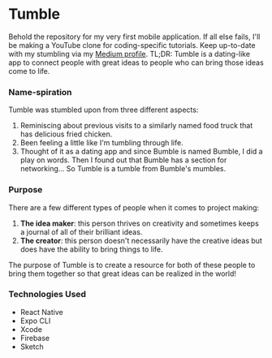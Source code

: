 # Tumble
Behold the repository for my very first mobile application. If all else fails, I'll
be making a YouTube clone for coding-specific tutorials. Keep up-to-date with my stumbling
via my [Medium profile](https://medium.com/@gracehartzell_41523).
TL;DR: Tumble is a dating-like app to connect people with great ideas to people who can bring
those ideas come to life. 

### Name-spiration
Tumble was stumbled upon from three different aspects:
1. Reminiscing about previous visits to a similarly named food truck that has 
delicious fried chicken. 
2. Been feeling a little like I'm tumbling through life.
3. Thought of it as a dating app and since Bumble is named Bumble, I did a play on words.
Then I found out that Bumble has a section for networking... So Tumble is a tumble from
Bumble's mumbles.

### Purpose
There are a few different types of people when it comes to project making: 
1. **The idea maker**: this person thrives on creativity and sometimes keeps a journal of 
all of their brilliant ideas.
2. **The creator**: this person doesn't necessarily have the creative ideas but does have the 
ability to bring things to life. 

The purpose of Tumble is to create a resource for both of these people to bring them together
so that great ideas can be realized in the world!

### Technologies Used 
* React Native
* Expo CLI
* Xcode
* Firebase
* Sketch 

